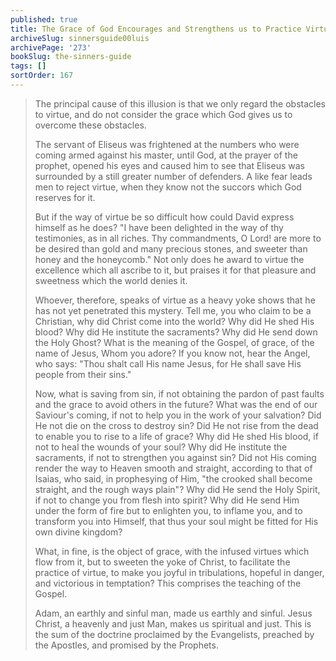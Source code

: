 ```yaml
---
published: true
title: The Grace of God Encourages and Strengthens us to Practice Virtue
archiveSlug: sinnersguide00luis
archivePage: '273'
bookSlug: the-sinners-guide
tags: []
sortOrder: 167
---
```


> The principal cause of this illusion is that we only regard the obstacles to virtue, and do not consider the grace which God gives us to overcome these obstacles.
>
> The servant of Eliseus was frightened at the numbers who were coming armed against his master, until God, at the prayer of the prophet, opened his eyes and caused him to see that Eliseus was surrounded by a still greater number of defenders. A like fear leads men to reject virtue, when they know not the succors which God reserves for it.
>
> But if the way of virtue be so difficult how could David express himself as he does? "I have been delighted in the way of thy testimonies, as in all riches. Thy commandments, O Lord! are more to be desired than gold and many precious stones, and sweeter than honey and the honeycomb." Not only does he award to virtue the excellence which all ascribe to it, but praises it for that pleasure and sweetness which the world denies it.
>
> Whoever, therefore, speaks of virtue as a heavy yoke shows that he has not yet penetrated this mystery. Tell me, you who claim to be a Christian, why did Christ come into the world? Why did He shed His blood? Why did He institute the sacraments? Why did He send down the Holy Ghost? What is the meaning of the Gospel, of grace, of the name of Jesus, Whom you adore? If you know not, hear the Angel, who says: "Thou shalt call His name Jesus, for He shall save His people from their sins."
>
> Now, what is saving from sin, if not obtaining the pardon of past faults and the grace to avoid others in the future? What was the end of our Saviour's coming, if not to help you in the work of your salvation? Did He not die on the cross to destroy sin? Did He not rise from the dead to enable you to rise to a life of grace? Why did He shed His blood, if not to heal the wounds of your soul? Why did He institute the sacraments, if not to strengthen you against sin? Did not His coming render the way to Heaven smooth and straight, according to that of Isaias, who said, in prophesying of Him, "the crooked shall become straight, and the rough ways plain"? Why did He send the Holy Spirit, if not to change you from flesh into spirit? Why did He send Him under the form of fire but to enlighten you, to inflame you, and to transform you into Himself, that thus your soul might be fitted for His own divine kingdom?
>
> What, in fine, is the object of grace, with the infused virtues which flow from it, but to sweeten the yoke of Christ, to facilitate the practice of virtue, to make you joyful in tribulations, hopeful in danger, and victorious in temptation? This comprises the teaching of the Gospel.
>
> Adam, an earthly and sinful man, made us earthly and sinful. Jesus Christ, a heavenly and just Man, makes us spiritual and just. This is the sum of the doctrine proclaimed by the Evangelists, preached by the Apostles, and promised by the Prophets.
